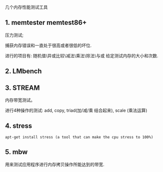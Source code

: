 几个内存性能测试工具

## 1. memtester  memtest86+
压力测试; 

捕获内存错误和一直处于很高或者很低的坏位.  

进行的项目有: 随机值\异或比较\减法\乘法\除法\与或 给定测试内存的大小和次数.

## 2. LMbench

## 3. STREAM
内存带宽测试。

进行4种操作的测试: add, copy, triad(加/减/乘 结合起来), scale (乘法运算)

## 4. stress 
`apt-get install stress (a tool that can make the cpu stress to 100%)`

## 5. mbw
用来测试应用程序进行内存拷贝操作所能达到的带宽.
 

